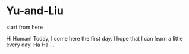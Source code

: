 # Yu-and-Liu
start from here

Hi Human!
Today, I come here the first day.
I hope that I can learn a little every day!
Ha Ha ...
